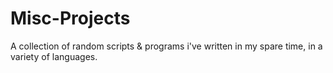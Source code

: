 # Misc-Projects
A collection of random scripts & programs i've written in my spare time, in a variety of languages.
